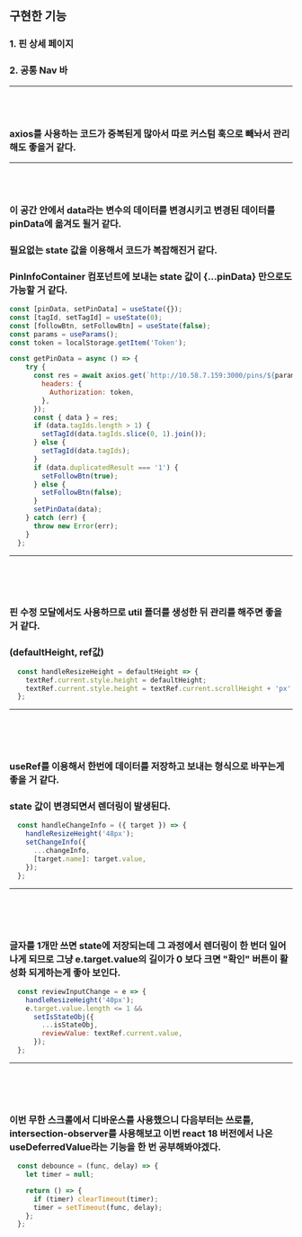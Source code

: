 ## 구현한 기능

### 1. 핀 상세 페이지

### 2. 공통 Nav 바
---
<br>
<br>


### axios를 사용하는 코드가 중복된게 많아서 따로 커스텀 훅으로 빼놔서 관리해도 좋을거 같다.
---
<br>
<br>

### 이 공간 안에서 data라는 변수의 데이터를 변경시키고 변경된 데이터를 pinData에 옮겨도 될거 같다.
### 필요없는 state 값을 이용해서 코드가 복잡해진거 같다.
### PinInfoContainer 컴포넌트에 보내는 state 값이 {...pinData} 만으로도 가능할 거 같다.

```js
const [pinData, setPinData] = useState({});
const [tagId, setTagId] = useState(0);
const [followBtn, setFollowBtn] = useState(false);
const params = useParams();
const token = localStorage.getItem('Token');
```

```js
const getPinData = async () => {
    try {
      const res = await axios.get(`http://10.58.7.159:3000/pins/${params.id}`, {
        headers: {
          Authorization: token,
        },
      });
      const { data } = res;
      if (data.tagIds.length > 1) {
        setTagId(data.tagIds.slice(0, 1).join());
      } else {
        setTagId(data.tagIds);
      }
      if (data.duplicatedResult === '1') {
        setFollowBtn(true);
      } else {
        setFollowBtn(false);
      }
      setPinData(data);
    } catch (err) {
      throw new Error(err);
    }
  };
```
---
<br>
<br>
<br>

### 핀 수정 모달에서도 사용하므로 util 폴더를 생성한 뒤 관리를 해주면 좋을 거 같다.
### (defaultHeight, ref값)
```js
  const handleResizeHeight = defaultHeight => {
    textRef.current.style.height = defaultHeight;
    textRef.current.style.height = textRef.current.scrollHeight + 'px';
  };

```
---
<br>
<br>
<br>

### useRef를 이용해서 한번에 데이터를 저장하고 보내는 형식으로 바꾸는게 좋을 거 같다.
### state 값이 변경되면서 렌더링이 발생된다.
```js
  const handleChangeInfo = ({ target }) => {
    handleResizeHeight('48px');
    setChangeInfo({
      ...changeInfo,
      [target.name]: target.value,
    });
  };
```
---
<br>
<br>
<br>

### 글자를 1개만 쓰면 state에 저장되는데 그 과정에서 렌더링이 한 번더 일어나게 되므로 그냥 e.target.value의 길이가 0 보다 크면 "확인" 버튼이 활성화 되게하는게 좋아 보인다.
```js
  const reviewInputChange = e => {
    handleResizeHeight('40px');
    e.target.value.length <= 1 &&
      setIsStateObj({
        ...isStateObj,
        reviewValue: textRef.current.value,
      });
  };
```
---
<br>
<br>
<br>

### 이번 무한 스크롤에서 디바운스를 사용했으니 다음부터는 쓰로틀, intersection-observer를 사용해보고 이번 react 18 버전에서 나온 useDeferredValue라는 기능을 한 번 공부해봐야겠다.
```js
  const debounce = (func, delay) => {
    let timer = null;

    return () => {
      if (timer) clearTimeout(timer);
      timer = setTimeout(func, delay);
    };
  };
```